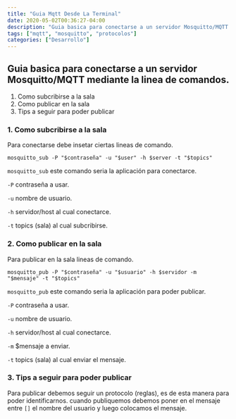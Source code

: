```yaml
---
title: "Guia Mqtt Desde La Terminal"
date: 2020-05-02T00:36:27-04:00
description: "Guia basica para conectarse a un servidor Mosquitto/MQTT mediante la linea de comandos."
tags: ["mqtt", "mosquitto", "protocolos"]
categories: ["Desarrollo"]
---
```


## Guia basica para conectarse a un servidor Mosquitto/MQTT mediante la linea de comandos.

1. Como subcribirse a la sala
2. Como publicar en la sala
3. Tips a seguir para poder publicar

### 1. Como subcribirse a la sala

Para conectarse debe insetar ciertas lineas de comando.

`mosquitto_sub -P "$contraseña" -u "$user" -h $server -t "$topics"`

`mosquitto_sub` este comando seria la aplicación para conectarce.

`-P` contraseña a usar.

`-u` nombre de usuario.

`-h` servidor/host al cual conectarce.

`-t` topics (sala) al cual subcribirse.

### 2. Como publicar en la sala

Para publicar en la sala lineas de comando.

`mosquitto_pub -P "$contraseña" -u "$usuario" -h $servidor -m "$mensaje" -t "$topics"`

`mosquitto_pub` este comando seria la aplicación para poder publicar.

`-P` contraseña a usar.

`-u` nombre de usuario.

`-h` servidor/host al cual conectarce.

`-m` $mensaje a enviar.

`-t` topics (sala) al cual enviar el mensaje.

### 3. Tips a seguir para poder publicar

Para publicar debemos seguir un protocolo (reglas), es de esta manera para poder identificarnos.
cuando publiquemos debemos poner en el mensaje entre `[]` el nombre del usuario y luego colocamos el mensaje.